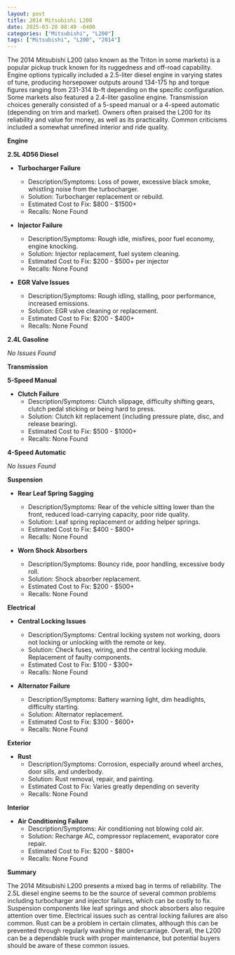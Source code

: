 ```yaml
---
layout: post
title: 2014 Mitsubishi L200
date: 2025-03-20 08:49 -0400
categories: ["Mitsubishi", "L200"]
tags: ["Mitsubishi", "L200", "2014"]
---
```

The 2014 Mitsubishi L200 (also known as the Triton in some markets) is a popular pickup truck known for its ruggedness and off-road capability. Engine options typically included a 2.5-liter diesel engine in varying states of tune, producing horsepower outputs around 134-175 hp and torque figures ranging from 231-314 lb-ft depending on the specific configuration. Some markets also featured a 2.4-liter gasoline engine. Transmission choices generally consisted of a 5-speed manual or a 4-speed automatic (depending on trim and market). Owners often praised the L200 for its reliability and value for money, as well as its practicality. Common criticisms included a somewhat unrefined interior and ride quality.

**Engine**

**2.5L 4D56 Diesel**

*   **Turbocharger Failure**
    *   Description/Symptoms: Loss of power, excessive black smoke, whistling noise from the turbocharger.
    *   Solution: Turbocharger replacement or rebuild.
    *   Estimated Cost to Fix: $800 - $1500+
    *   Recalls: None Found

*   **Injector Failure**
    *   Description/Symptoms: Rough idle, misfires, poor fuel economy, engine knocking.
    *   Solution: Injector replacement, fuel system cleaning.
    *   Estimated Cost to Fix: $200 - $500+ per injector
    *   Recalls: None Found

*   **EGR Valve Issues**
    *   Description/Symptoms: Rough idling, stalling, poor performance, increased emissions.
    *   Solution: EGR valve cleaning or replacement.
    *   Estimated Cost to Fix: $200 - $400+
    *   Recalls: None Found

**2.4L Gasoline**

*No Issues Found*

**Transmission**

**5-Speed Manual**

*   **Clutch Failure**
    *   Description/Symptoms: Clutch slippage, difficulty shifting gears, clutch pedal sticking or being hard to press.
    *   Solution: Clutch kit replacement (including pressure plate, disc, and release bearing).
    *   Estimated Cost to Fix: $500 - $1000+
    *   Recalls: None Found

**4-Speed Automatic**

*No Issues Found*

**Suspension**

*   **Rear Leaf Spring Sagging**
    *   Description/Symptoms: Rear of the vehicle sitting lower than the front, reduced load-carrying capacity, poor ride quality.
    *   Solution: Leaf spring replacement or adding helper springs.
    *   Estimated Cost to Fix: $400 - $800+
    *   Recalls: None Found

*   **Worn Shock Absorbers**
    *   Description/Symptoms: Bouncy ride, poor handling, excessive body roll.
    *   Solution: Shock absorber replacement.
    *   Estimated Cost to Fix: $200 - $500+
    *   Recalls: None Found

**Electrical**

*   **Central Locking Issues**
    *   Description/Symptoms: Central locking system not working, doors not locking or unlocking with the remote or key.
    *   Solution: Check fuses, wiring, and the central locking module. Replacement of faulty components.
    *   Estimated Cost to Fix: $100 - $300+
    *   Recalls: None Found

*   **Alternator Failure**
    *   Description/Symptoms: Battery warning light, dim headlights, difficulty starting.
    *   Solution: Alternator replacement.
    *   Estimated Cost to Fix: $300 - $600+
    *   Recalls: None Found

**Exterior**

*   **Rust**
    *   Description/Symptoms: Corrosion, especially around wheel arches, door sills, and underbody.
    *   Solution: Rust removal, repair, and painting.
    *   Estimated Cost to Fix: Varies greatly depending on severity
    *   Recalls: None Found

**Interior**

*   **Air Conditioning Failure**
    *   Description/Symptoms: Air conditioning not blowing cold air.
    *   Solution: Recharge AC, compressor replacement, evaporator core repair.
    *   Estimated Cost to Fix: $200 - $800+
    *   Recalls: None Found

**Summary**

The 2014 Mitsubishi L200 presents a mixed bag in terms of reliability. The 2.5L diesel engine seems to be the source of several common problems including turbocharger and injector failures, which can be costly to fix. Suspension components like leaf springs and shock absorbers also require attention over time. Electrical issues such as central locking failures are also common. Rust can be a problem in certain climates, although this can be prevented through regularly washing the undercarriage. Overall, the L200 can be a dependable truck with proper maintenance, but potential buyers should be aware of these common issues.

